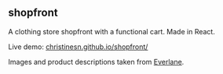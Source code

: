 ## shopfront

A clothing store shopfront with a functional cart. Made in React.

Live demo: [christinesn.github.io/shopfront/](https://christinesn.github.io/shopfront/)

Images and product descriptions taken from [Everlane](https://everlane.com).
